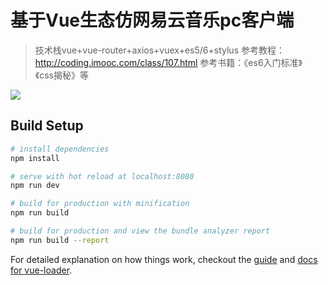 # 基于Vue生态仿网易云音乐pc客户端

> 技术栈vue+vue-router+axios+vuex+es5/6+stylus
> 参考教程：http://coding.imooc.com/class/107.html
> 参考书籍：《es6入门标准》《css揭秘》等

![](http://www.pppoo.com/blog/upload/music163_logo.jpg)  

## Build Setup

``` bash
# install dependencies
npm install

# serve with hot reload at localhost:8080
npm run dev

# build for production with minification
npm run build

# build for production and view the bundle analyzer report
npm run build --report
```

For detailed explanation on how things work, checkout the [guide](http://vuejs-templates.github.io/webpack/) and [docs for vue-loader](http://vuejs.github.io/vue-loader).
